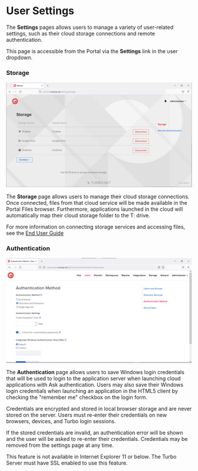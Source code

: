 # User Settings

The **Settings** pages allows users to manage a variety of user-related settings, such as their cloud storage connections and remote authentication.

This page is accessible from the Portal via the **Settings** link in the user dropdown.

### Storage

![Storage](../../images/storage.png)

The **Storage** page allows users to manage their cloud storage connections. Once connected, files from that cloud service will be made available in the Portal Files browser. Furthermore, applications launched in the cloud will automatically map their cloud storage folder to the T: drive.

For more information on connecting storage services and accessing files, see the [End User Guide](../../server/cloud-storage/end-user.html#end-user)

### Authentication

![Authentication](../../images/authentication.png)

The **Authentication** page allows users to save Windows login credentials that will be used to login to the application server when launching cloud applications with Ask authentication. Users may also save their Windows login credentials when launching an application in the HTML5 client by checking the "remember me" checkbox on the login form.

Credentials are encrypted and stored in local browser storage and are never stored on the server. Users must re-enter their credentials on new browsers, devices, and Turbo login sessions.

If the stored credentials are invalid, an authentication error will be shown and the user will be asked to re-enter their credentials. Credentials may be removed from the settings page at any time.

This feature is not available in Internet Explorer 11 or below. The Turbo Server must have SSL enabled to use this feature.
